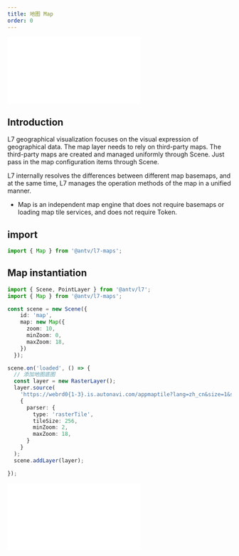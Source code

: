 ```yaml
---
title: 地图 Map
order: 0
---
```


<embed src="@/docs/common/style.md"></embed>

## Introduction

L7 geographical visualization focuses on the visual expression of geographical data. The map layer needs to rely on third-party maps. The third-party maps are created and managed uniformly through Scene.
Just pass in the map configuration items through Scene.

L7 internally resolves the differences between different map basemaps, and at the same time, L7 manages the operation methods of the map in a unified manner.

* Map is an independent map engine that does not require basemaps or loading map tile services, and does not require Token.

## import

```javascript
import { Map } from '@antv/l7-maps';
```

## Map instantiation

```ts
import { Scene, PointLayer } from '@antv/l7';
import { Map } from '@antv/l7-maps';

const scene = new Scene({
    id: 'map',
    map: new Map({
      zoom: 10,
      minZoom: 0,
      maxZoom: 18,
    })
  });

scene.on('loaded', () => {
  // 添加地图底图
  const layer = new RasterLayer();
  layer.source(
    'https://webrd0{1-3}.is.autonavi.com/appmaptile?lang=zh_cn&size=1&scale=1&style=8&x={x}&y={y}&z={z}',
    {
      parser: {
        type: 'rasterTile',
        tileSize: 256,
        minZoom: 2,
        maxZoom: 18,
      }
    }
  );
  scene.addLayer(layer);

});
```

<embed src="@/docs/common/map.zh.md"></embed>
